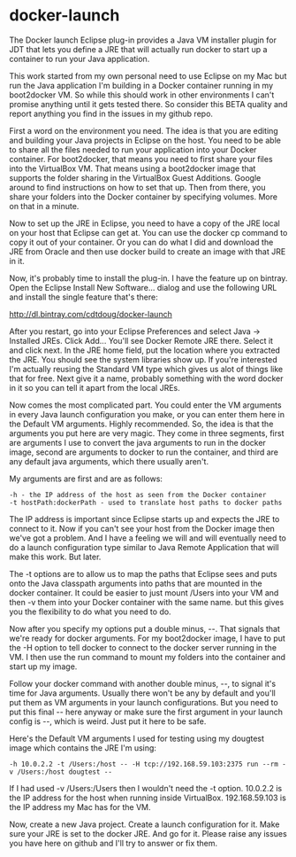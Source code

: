 docker-launch
=============

The Docker launch Eclipse plug-in provides a Java VM installer plugin for JDT that lets you define
a JRE that will actually run docker to start up a container to run your Java application.

This work started from my own personal need to use Eclipse on my Mac but run the Java application
I'm building in a Docker container running in my boot2docker VM. So while this should work in other
environments I can't promise anything until it gets tested there. So consider this BETA quality
and report anything you find in the issues in my github repo.

First a word on the environment you need. The idea is that you are editing and building your Java
projects in Eclipse on the host. You need to be able to share all the files needed to run your
application into your Docker container. For boot2docker, that means you need to first share your
files into the VirtualBox VM. That means using a boot2docker image that supports the folder sharing
in the VirtualBox Guest Additions. Google around to find instructions on how to set that up.
Then from there, you share your folders into the Docker container by specifying volumes. More on that
in a minute.

Now to set up the JRE in Eclipse, you need to have a copy of the JRE local on your host that Eclipse
can get at. You can use the docker cp command to copy it out of your container. Or you can do what I
did and download the JRE from Oracle and then use docker build to create an image with that
JRE in it.

Now, it's probably time to install the plug-in. I have the feature up on bintray. Open the Eclipse
Install New Software... dialog and use the following URL and install the single feature that's there:

http://dl.bintray.com/cdtdoug/docker-launch

After you restart, go into your Eclipse Preferences and select Java -> Installed JREs. Click Add...
You'll see Docker Remote JRE there. Select it and click next. In the JRE home field, put the
location where you extracted the JRE. You should see the system libraries show up. If you're interested
I'm actually reusing the Standard VM type which gives us alot of things like that for free. Next give
it a name, probably something with the word docker in it so you can tell it apart from the local JREs.

Now comes the most complicated part. You could enter the VM arguments in every Java launch configuration
you make, or you can enter them here in the Default VM arguments. Highly recommended. So, the idea is
that the arguments you put here are very magic. They come in three segments, first are arguments I use to
convert the java arguments to run in the docker image, second are arguments to docker to run the
container, and third are any default java arguments, which there usually aren't.

My arguments are first and are as follows:

    -h - the IP address of the host as seen from the Docker container
    -t hostPath:dockerPath - used to translate host paths to docker paths

The IP address is important since Eclipse starts up and expects the JRE to connect to it. Now if you
can't see your host from the Docker image then we've got a problem. And I have a feeling we will
and will eventually need to do a launch configuration type similar to Java Remote Application that
will make this work. But later.

The -t options are to allow us to map the paths that Eclipse sees and puts onto the Java classpath
arguments into paths that are mounted in the docker container. It could be easier to just mount
/Users into your VM and then -v them into your Docker container with the same name. but this gives
you the flexibility to do what you need to do.

Now after you specify my options put a double minus, --. That signals that we're ready for docker
arguments. For my boot2docker image, I have to put the -H option to tell docker to connect to the
docker server running in the VM. I then use the run command to mount my folders into the container
and start up my image.

Follow your docker command with another double minus, --, to signal it's time for Java arguments.
Usually there won't be any by default and you'll put them as VM arguments in your launch
configurations. But you need to put this final -- here anyway or make sure the first argument
in your launch config is --, which is weird. Just put it here to be safe.

Here's the Default VM arguments I used for testing using my dougtest image which contains the JRE
I'm using:

    -h 10.0.2.2 -t /Users:/host -- -H tcp://192.168.59.103:2375 run --rm -v /Users:/host dougtest --

If I had used -v /Users:/Users then I wouldn't need the -t option. 10.0.2.2 is the IP address for
the host when running inside VirtualBox. 192.168.59.103 is the IP address my Mac has for the VM.

Now, create a new Java project. Create a launch configuration for it. Make sure your JRE is set to
the docker JRE. And go for it. Please raise any issues you have here on github and I'll try to
answer or fix them.
